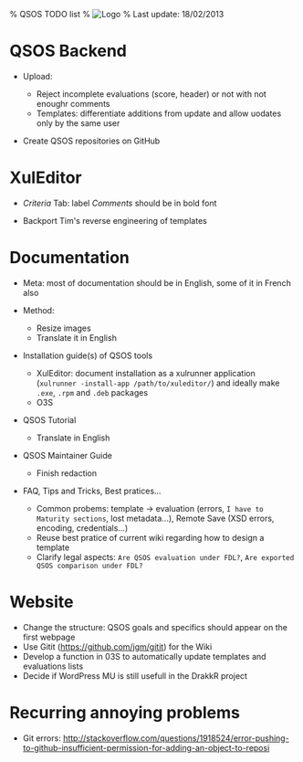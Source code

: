 % QSOS TODO list
% ![Logo](Images/QSOS.png)
% Last update: 18/02/2013

# QSOS Backend

* Upload: 
    + Reject incomplete evaluations (score, header) or not with not enoughr comments
    + Templates: differentiate additions from update and allow uodates only by the same user

* Create QSOS repositories on GitHub

# XulEditor

* _Criteria_ Tab: label _Comments_ should be in bold font

* Backport Tim's reverse engineering of templates

# Documentation

* Meta: most of documentation should be in English, some of it in French also

* Method:
    + Resize images
    + Translate it in English

* Installation guide(s) of QSOS tools
    + XulEditor: document installation as a xulrunner application (`xulrunner -install-app /path/to/xuleditor/`) and ideally make `.exe`, `.rpm` and `.deb` packages
    + O3S

* QSOS Tutorial
    + Translate in English

* QSOS Maintainer Guide
    + Finish redaction

* FAQ, Tips and Tricks, Best pratices...
    + Common probems: template -> evaluation (errors, `I have to Maturity sections`, lost metadata...), Remote Save (XSD errors, encoding, credentials...)
    + Reuse best pratice of current wiki regarding how to design a template
    + Clarify legal aspects: `Are QSOS evaluation under FDL?`, `Are exported QSOS comparison under FDL?`

# Website

* Change the structure: QSOS goals and specifics should appear on the first webpage
* Use Gitit (<https://github.com/jgm/gitit>) for the Wiki
* Develop a function in 03S to automatically update templates and evaluations lists
* Decide if WordPress MU is still usefull in the DrakkR project

# Recurring annoying problems

* Git errors: <http://stackoverflow.com/questions/1918524/error-pushing-to-github-insufficient-permission-for-adding-an-object-to-reposi>
